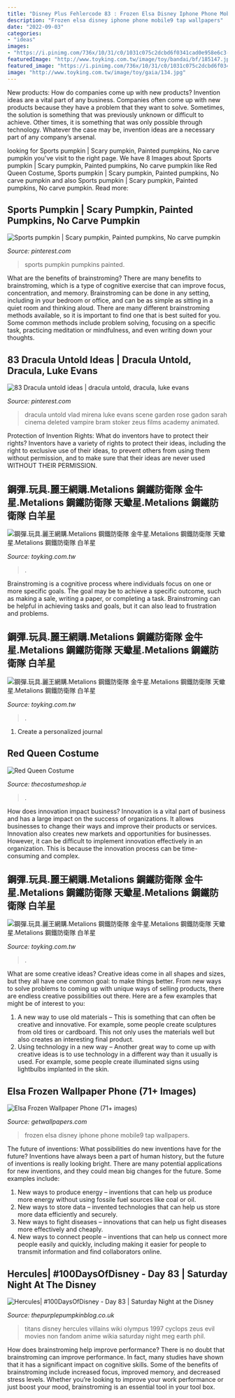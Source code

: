 ```yaml
---
title: "Disney Plus Fehlercode 83 : Frozen Elsa Disney Iphone Phone Mobile9 Tap Wallpapers"
description: "Frozen elsa disney iphone phone mobile9 tap wallpapers"
date: "2022-09-03"
categories:
- "ideas"
images:
- "https://i.pinimg.com/736x/10/31/c0/1031c075c2dcbd6f0341cad0e958e6c3--school-kids-sport.jpg"
featuredImage: "http://www.toyking.com.tw/image/toy/bandai/bf/185147.jpg"
featured_image: "https://i.pinimg.com/736x/10/31/c0/1031c075c2dcbd6f0341cad0e958e6c3--school-kids-sport.jpg"
image: "http://www.toyking.com.tw/image/toy/gaia/134.jpg"
---
```



New products: How do companies come up with new products?
Invention ideas are a vital part of any business. Companies often come up with new products because they have a problem that they want to solve. Sometimes, the solution is something that was previously unknown or difficult to achieve. Other times, it is something that was only possible through technology. Whatever the case may be, invention ideas are a necessary part of any company’s arsenal.

	

		
looking for Sports pumpkin | Scary pumpkin, Painted pumpkins, No carve pumpkin you've visit to the right page. We have 8 Images about Sports pumpkin | Scary pumpkin, Painted pumpkins, No carve pumpkin like Red Queen Costume, Sports pumpkin | Scary pumpkin, Painted pumpkins, No carve pumpkin and also Sports pumpkin | Scary pumpkin, Painted pumpkins, No carve pumpkin. Read more:
		
    
## Sports Pumpkin | Scary Pumpkin, Painted Pumpkins, No Carve Pumpkin

<img loading=lazy src="https://i.pinimg.com/736x/10/31/c0/1031c075c2dcbd6f0341cad0e958e6c3--school-kids-sport.jpg" onerror="this.onerror=null;this.src='https://tse2.mm.bing.net/th?id=OIP.vI_Z3bBJ7X21RGOdEJNpfgHaFj&amp;pid=15.1';" alt="Sports pumpkin | Scary pumpkin, Painted pumpkins, No carve pumpkin">

_Source: pinterest.com_

>sports pumpkin pumpkins painted. 

	

What are the benefits of brainstroming?
There are many benefits to brainstroming, which is a type of cognitive exercise that can improve focus, concentration, and memory. Brainstroming can be done in any setting, including in your bedroom or office, and can be as simple as sitting in a quiet room and thinking aloud. There are many different brainstroming methods available, so it is important to find one that is best suited for you. Some common methods include problem solving, focusing on a specific task, practicing meditation or mindfulness, and even writing down your thoughts.

    
## 83 Dracula Untold Ideas | Dracula Untold, Dracula, Luke Evans

<img loading=lazy src="https://i.pinimg.com/236x/06/f1/eb/06f1eb4a94ae0a31841d3d0cff467b6f--film-dracula-dracula-untold.jpg" onerror="this.onerror=null;this.src='https://tse2.mm.bing.net/th?id=OIP.p1tVHUdfQZu3Oa6tekUP7gAAAA&amp;pid=15.1';" alt="83 Dracula untold ideas | dracula untold, dracula, luke evans">

_Source: pinterest.com_

>dracula untold vlad mirena luke evans scene garden rose gadon sarah cinema deleted vampire bram stoker zeus films academy animated. 

	

Protection of Invention Rights: What do inventors have to protect their rights?
Inventors have a variety of rights to protect their ideas, including the right to exclusive use of their ideas, to prevent others from using them without permission, and to make sure that their ideas are never used WITHOUT THEIR PERMISSION.

    
## 鋼彈.玩具.麗王網購.Metalions 鋼鐵防衛隊 金牛星.Metalions 鋼鐵防衛隊 天蠍星.Metalions 鋼鐵防衛隊 白羊星

<img loading=lazy src="http://www.toyking.com.tw/image/toy/gaia/134.jpg" onerror="this.onerror=null;this.src='https://tse2.mm.bing.net/th?id=OIP.-vo0QuCjx_7pTbMKTbrwrwAAAA&amp;pid=15.1';" alt="鋼彈.玩具.麗王網購.Metalions 鋼鐵防衛隊 金牛星.Metalions 鋼鐵防衛隊 天蠍星.Metalions 鋼鐵防衛隊 白羊星">

_Source: toyking.com.tw_

>. 

	

Brainstroming is a cognitive process where individuals focus on one or more specific goals. The goal may be to achieve a specific outcome, such as making a sale, writing a paper, or completing a task. Brainstroming can be helpful in achieving tasks and goals, but it can also lead to frustration and problems.

    
## 鋼彈.玩具.麗王網購.Metalions 鋼鐵防衛隊 金牛星.Metalions 鋼鐵防衛隊 天蠍星.Metalions 鋼鐵防衛隊 白羊星

<img loading=lazy src="http://www.toyking.com.tw/image/toy/bandai/bf/185147.jpg" onerror="this.onerror=null;this.src='https://tse1.mm.bing.net/th?id=OIP.bpPs6HTau1FcF9mMBhO0lAAAAA&amp;pid=15.1';" alt="鋼彈.玩具.麗王網購.Metalions 鋼鐵防衛隊 金牛星.Metalions 鋼鐵防衛隊 天蠍星.Metalions 鋼鐵防衛隊 白羊星">

_Source: toyking.com.tw_

>. 

	

1. Create a personalized journal

    
## Red Queen Costume

<img loading=lazy src="https://www.thecostumeshop.ie/images/detailed/11/889954.jpg" onerror="this.onerror=null;this.src='https://tse1.mm.bing.net/th?id=OIP.LjFIoikw9HFq7YxvkLjmXAHaM3&amp;pid=15.1';" alt="Red Queen Costume">

_Source: thecostumeshop.ie_

>. 

	

How does innovation impact business?
Innovation is a vital part of business and has a large impact on the success of organizations. It allows businesses to change their ways and improve their products or services. Innovation also creates new markets and opportunities for businesses. However, it can be difficult to implement innovation effectively in an organization. This is because the innovation process can be time-consuming and complex.

    
## 鋼彈.玩具.麗王網購.Metalions 鋼鐵防衛隊 金牛星.Metalions 鋼鐵防衛隊 天蠍星.Metalions 鋼鐵防衛隊 白羊星

<img loading=lazy src="http://toyking.com.tw/image/toy/gaia/019.jpg" onerror="this.onerror=null;this.src='https://tse3.mm.bing.net/th?id=OIP.nM_Iq-5wEqJx6UiFU0Dl7gAAAA&amp;pid=15.1';" alt="鋼彈.玩具.麗王網購.Metalions 鋼鐵防衛隊 金牛星.Metalions 鋼鐵防衛隊 天蠍星.Metalions 鋼鐵防衛隊 白羊星">

_Source: toyking.com.tw_

>. 

	

What are some creative ideas?
Creative ideas come in all shapes and sizes, but they all have one common goal: to make things better. From new ways to solve problems to coming up with unique ways of selling products, there are endless creative possibilities out there. Here are a few examples that might be of interest to you: 
1. A new way to use old materials – This is something that can often be creative and innovative. For example, some people create sculptures from old tires or cardboard. This not only uses the materials well but also creates an interesting final product. 
2. Using technology in a new way – Another great way to come up with creative ideas is to use technology in a different way than it usually is used. For example, some people create illuminated signs using lightbulbs implanted in the skin.

    
## Elsa Frozen Wallpaper Phone (71+ Images)

<img loading=lazy src="http://getwallpapers.com/wallpaper/full/0/1/f/167127.jpg" onerror="this.onerror=null;this.src='https://tse1.mm.bing.net/th?id=OIP.EBjMy_QJsjsWJb63ShA5igHaNK&amp;pid=15.1';" alt="Elsa Frozen Wallpaper Phone (71+ images)">

_Source: getwallpapers.com_

>frozen elsa disney iphone phone mobile9 tap wallpapers. 

	

The future of inventions: What possibilities do new inventions have for the future?
Inventions have always been a part of human history, but the future of inventions is really looking bright. There are many potential applications for new inventions, and they could mean big changes for the future. Some examples include:
1. New ways to produce energy – inventions that can help us produce more energy without using fossile fuel sources like coal or oil.
2. New ways to store data – invented technologies that can help us store more data efficiently and securely.
3. New ways to fight diseases – innovations that can help us fight diseases more effectively and cheaply.
4. New ways to connect people – inventions that can help us connect more people easily and quickly, including making it easier for people to transmit information and find collaborators online.

    
## Hercules| #100DaysOfDisney - Day 83 | Saturday Night At The Disney

<img loading=lazy src="http://www.thepurplepumpkinblog.co.uk/wp-content/uploads/2014/07/disney-titans.jpg" onerror="this.onerror=null;this.src='https://tse1.mm.bing.net/th?id=OIP.nq-aQLxJ1SYQy91XdXZgBgHaED&amp;pid=15.1';" alt="Hercules| #100DaysOfDisney - Day 83 | Saturday Night at the Disney">

_Source: thepurplepumpkinblog.co.uk_

>titans disney hercules villains wiki olympus 1997 cyclops zeus evil movies non fandom anime wikia saturday night meg earth phil. 

	

How does brainstroming help improve performance?
There is no doubt that brainstroming can improve performance. In fact, many studies have shown that it has a significant impact on cognitive skills. Some of the benefits of brainstroming include increased focus, improved memory, and decreased stress levels. Whether you’re looking to improve your work performance or just boost your mood, brainstroming is an essential tool in your tool box.

